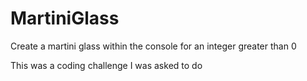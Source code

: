 # MartiniGlass
Create a martini glass within the console for an integer greater than 0

This was a coding challenge I was asked to do
